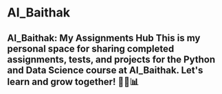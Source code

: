 # AI_Baithak
## AI_Baithak: My Assignments Hub  This is my personal space for sharing completed assignments, tests, and projects for the Python and Data Science course at AI_Baithak. Let's learn and grow together! 🚀🐍📊
